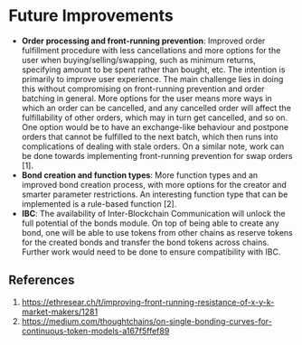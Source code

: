 # Future Improvements

- **Order processing and front-running prevention**: Improved order fulfillment procedure with less cancellations and more options for the user when buying/selling/swapping, such as minimum returns, specifying amount to be spent rather than bought, etc. The intention is primarily to improve user experience. The main challenge lies in doing this without compromising on front-running prevention and order batching in general. More options for the user means more ways in which an order can be cancelled, and any cancelled order will affect the fulfillability of other orders, which may in turn get cancelled, and so on. One option would be to have an exchange-like behaviour and postpone orders that cannot be fulfilled to the next batch, which then runs into complications of dealing with stale orders. On a similar note, work can be done towards implementing front-running prevention for swap orders [1].
- **Bond creation and function types**: More function types and an improved bond creation process, with more options for the creator and smarter parameter restrictions. An interesting function type that can be implemented is a rule-based function [2].
- **IBC**: The availability of Inter-Blockchain Communication will unlock the full potential of the bonds module. On top of being able to create any bond, one will be able to use tokens from other chains as reserve tokens for the created bonds and transfer the bond tokens across chains. Further work would need to be done to ensure compatibility with IBC.

## References

1. https://ethresear.ch/t/improving-front-running-resistance-of-x-y-k-market-makers/1281
2. https://medium.com/thoughtchains/on-single-bonding-curves-for-continuous-token-models-a167f5ffef89